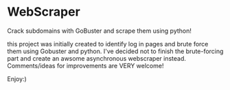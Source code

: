 # WebScraper
Crack subdomains with GoBuster and scrape them using python!

this project was initially created to identify log in pages and brute force them using Gobuster and python.
I've decided not to finish the brute-forcing part and create an awsome asynchronous webscraper instead.
Comments/ideas for improvements are VERY welcome!

Enjoy:)
